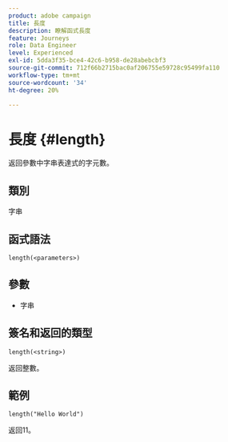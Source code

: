 ```yaml
---
product: adobe campaign
title: 長度
description: 瞭解函式長度
feature: Journeys
role: Data Engineer
level: Experienced
exl-id: 5dda3f35-bce4-42c6-b958-de28abebcbf3
source-git-commit: 712f66b2715bac0af206755e59728c95499fa110
workflow-type: tm+mt
source-wordcount: '34'
ht-degree: 20%

---
```


# 長度 {#length}

返回參數中字串表達式的字元數。

## 類別

字串

## 函式語法

`length(<parameters>)`

## 參數

* 字串

## 簽名和返回的類型

`length(<string>)`

返回整數。

## 範例

`length("Hello World")`

返回11。
